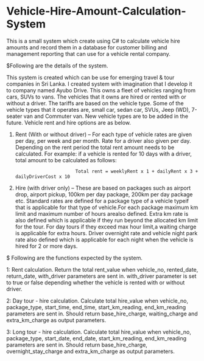 # Vehicle-Hire-Amount-Calculation-System
This is a small system which create using C# to calculate vehicle hire amounts and record them in a database for customer billing and management reporting that can use for a vehicle rental company.


$Following are the details of the system.

This system is created which can be use for emerging travel & tour companies in Sri Lanka. I created system with imagination that I develop it to company named Ayubo Drive. This owns a fleet of vehicles ranging from cars, SUVs to vans. The vehicles that it owns are hired or rented with or without a driver. The tariffs are based on the vehicle type. Some of the vehicle types that it operates are, small car, sedan car, SVUs, Jeep (WD), 7-seater van and Commuter van. New vehicle types are to be added in the future. Vehicle rent and hire options are as below.

1.	Rent (With or without driver) – For each type of vehicle rates are given per day, per week and per month. Rate for a driver also given per day. Depending on the rent period the total rent amount needs to be calculated. For example: if a vehicle is rented for 10 days with a driver, total amount to be calculated as follows:
                              
                              Total rent = weeklyRent x 1 + dailyRent x 3 + dailyDriverCost x 10
                              

2.	Hire (with driver only) – These are based on packages such as airport drop, airport pickup, 100km per day package, 200km per day package etc. Standard rates are defined for a package type of a vehicle typeif that is applicable for that type of vehicle.For each package maximum km limit and maximum number of hours arealso defined. Extra km rate is also defined which is applicable if they run beyond the allocated km limit for the tour. For day tours if they exceed max hour limit,a waiting charge is applicable for extra hours. Driver overnight rate and vehicle night park rate also defined which is applicable for each night when the vehicle is hired for 2 or more days.




$ Following are the functions expected by the system.

1: Rent calculation.
Return the total rent_value when vehicle_no, rented_date, return_date, with_driver parameters are sent in. with_driver parameter is set to true or false depending whether the vehicle is rented with or without driver.

2: Day tour - hire calculation.
Calculate total hire_value when vehicle_no, package_type, start_time, end_time, start_km_reading, end_km_reading parameters are sent in. Should return base_hire_charge, waiting_charge and extra_km_charge as output parameters.

3: Long tour - hire calculation.
Calculate total hire_value when vehicle_no, package_type, start_date, end_date, start_km_reading, end_km_reading parameters are sent in. Should return base_hire_charge, overnight_stay_charge and extra_km_charge as output parameters.

